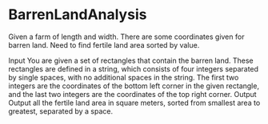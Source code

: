# BarrenLandAnalysis

Given a farm of length and width. There are some coordinates given for barren land. Need to find fertile land area sorted by value.
 
Input 
You are given a set of rectangles that contain the barren land. These rectangles are defined in a string, which consists of four integers separated by single spaces, with no additional spaces in the string. The first two integers are the coordinates of the bottom left corner in the given rectangle, and the last two integers are the coordinates of the top right corner. 
Output 
Output all the fertile land area in square meters, sorted from smallest area to greatest, separated by a space. 

